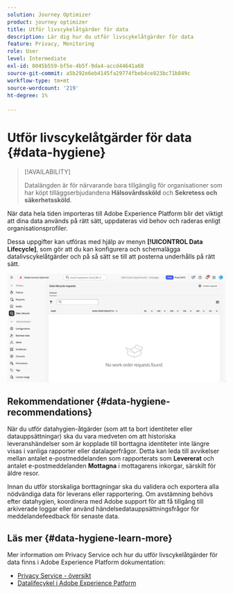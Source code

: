 ```yaml
---
solution: Journey Optimizer
product: journey optimizer
title: Utför livscykelåtgärder för data
description: Lär dig hur du utför livscykelåtgärder för data
feature: Privacy, Monitoring
role: User
level: Intermediate
exl-id: 8045b559-bf5e-4b5f-9da4-accd44641a68
source-git-commit: a5b292e6eb4145fa29774fbeb4ce823bc71b849c
workflow-type: tm+mt
source-wordcount: '219'
ht-degree: 1%

---
```


# Utför livscykelåtgärder för data {#data-hygiene}

>[!AVAILABILITY]
>
>Datalängden är för närvarande bara tillgänglig för organisationer som har köpt tilläggserbjudandena **Hälsovårdssköld** och **Sekretess och säkerhetssköld**.

När data hela tiden importeras till Adobe Experience Platform blir det viktigt att dina data används på rätt sätt, uppdateras vid behov och raderas enligt organisationsprofiler.

Dessa uppgifter kan utföras med hjälp av menyn **[!UICONTROL Data Lifecycle]**, som gör att du kan konfigurera och schemalägga datalivscykelåtgärder och på så sätt se till att posterna underhålls på rätt sätt.

![](assets/data-hygiene.png)


## Rekommendationer {#data-hygiene-recommendations}

När du utför datahygien-åtgärder (som att ta bort identiteter eller datauppsättningar) ska du vara medveten om att historiska leveranshändelser som är kopplade till borttagna identiteter inte längre visas i vanliga rapporter eller datalagerfrågor. Detta kan leda till avvikelser mellan antalet e-postmeddelanden som rapporterats som **Levererat** och antalet e-postmeddelanden **Mottagna** i mottagarens inkorgar, särskilt för äldre resor.

Innan du utför storskaliga borttagningar ska du validera och exportera alla nödvändiga data för leverans eller rapportering. Om avstämning behövs efter datahygien, koordinera med Adobe support för att få tillgång till arkiverade loggar eller använd händelsedatauppsättningsfrågor för meddelandefeedback för senaste data.

## Läs mer {#data-hygiene-learn-more}

Mer information om Privacy Service och hur du utför livscykelåtgärder för data finns i Adobe Experience Platform dokumentation:

* [Privacy Service - översikt](https://experienceleague.adobe.com/docs/experience-platform/privacy/home.html?lang=sv)
* [Datalifecykel i Adobe Experience Patform](https://experienceleague.adobe.com/docs/experience-platform/hygiene/home.html?lang=sv-SE)
